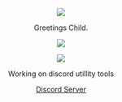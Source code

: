 <p align="center">  
<img src="https://github-readme-stats.vercel.app/api?username=simswipe&theme=dark&hide_border=false&include_all_commits=true&count_private=false">
</p>
    <p align="center">
Greetings Child.
    <p align="center">
 <img src="https://komarev.com/ghpvc/?username=simswipe&color=151515">
     <p align="center">
    <p align="center">
  <img src="https://discord.c99.nl/widget/theme-4/1080102594636173453.png"/>
</p>
<p align="center">
Working on discord utillity tools
<p align="center">
    <a href="https://discord.gg/gov">Discord Server</a>

